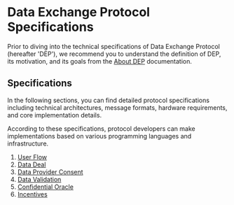 # Data Exchange Protocol Specifications

Prior to diving into the technical specifications of Data Exchange Protocol (hereafter 'DEP'),
we recommend you to understand the definition of DEP, its motivation, and its goals from the [About DEP](../../1-users/3-data-exchange/0-about-dep.md) documentation.

## Specifications

In the following sections, you can find detailed protocol specifications including technical architectures, message formats,
hardware requirements, and core implementation details.

According to these specifications, protocol developers can make implementations
based on various programming languages and infrastructure.

1. [User Flow](1-user-flow.md)
2. [Data Deal](2-data-deal.md)
3. [Data Provider Consent](3-data-provider-consent.md)
4. [Data Validation](4-data-validation.md)
5. [Confidential Oracle](5-confidential-oracle.md)
6. [Incentives](6-incentives.md)
